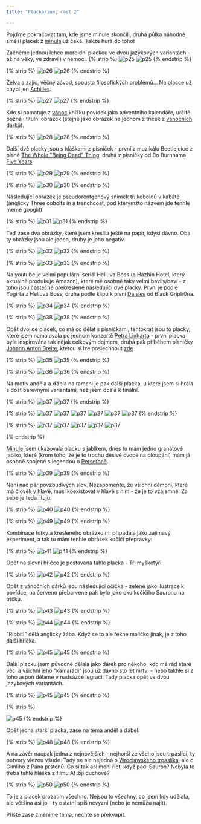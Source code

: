 ```yaml
---
title: "Plackárium, část 2"

---
```

<!--begin_excerpt-->
Pojďme pokračovat tam, kde jsme minule skončili, druhá půlka náhodné směsi placek z [minula](https://matcha1309.github.io/Placky1/) už čeká. Takže hurá do toho! 
<!--end_excerpt-->

Začněme jednou lehce morbidní plackou ve dvou jazykových variantách - až na věky, ve zdraví i v nemoci. 
{% strip %}
![p25](/assets/img/placky/p25.jpg)
![p25](/assets/img/placky/p25a.png)
{% endstrip %}

{% strip %}
![p26](/assets/img/placky/p26.jpg)
![p26](/assets/img/placky/p26a.png)
{% endstrip %}

Želva a zajíc, věčný závod, spousta filosofických problémů... Na placce už chybí jen [Achilles](https://cs.wikipedia.org/wiki/Achilles_a_%C5%BEelva). 

{% strip %}
![p27](/assets/img/placky/p27.jpg)
![p27](/assets/img/placky/p27a.png)
{% endstrip %}

Kdo si pamatuje z [vánoc](https://matcha1309.github.io/Vanoce02/) knížku povídek jako adventního kalendáře, určitě pozná i titulní obrázek (stejně jako obrázek na jednom z triček z [vánočních dárků](https://matcha1309.github.io/Vanoce01/)). 

{% strip %}
![p28](/assets/img/placky/p28.jpg)
![p28](/assets/img/placky/p28a.png)
{% endstrip %}

Další dvě placky jsou s hláškami z písniček - první z muzikálu Beetlejuice z písně [The Whole "Being Dead" Thing](https://youtu.be/1ihKLQHvb6o?si=oFb3iAniPVdw8DfC&t=169), druhá z písničky od Bo Burnhama [Five Years](https://youtu.be/kpRGNxqv6Wk?si=u9H-AaoHhjSsNSnn&t=195)

{% strip %}
![p29](/assets/img/placky/p29.jpg)
![p29](/assets/img/placky/p29a.png)
{% endstrip %}

{% strip %}
![p30](/assets/img/placky/p30.jpg)
![p30](/assets/img/placky/p30a.png)
{% endstrip %}

Následující obrázek je pseudorentgenový snímek tří koboldů v kabátě (anglicky Three cobolts in a trenchcoat, pod kterýmžto názvem jde tenhle meme googlit). 

{% strip %}
![p31](/assets/img/placky/p31.jpg)
![p31](/assets/img/placky/p31a.png)
{% endstrip %}

Teď zase dva obrázky, které jsem kreslila ještě na papír, kdysi dávno. Oba ty obrázky jsou ale jeden, druhý je jeho negativ. 

{% strip %}
![p32](/assets/img/placky/p32.jpg)
![p32](/assets/img/placky/p32a.jpg)
{% endstrip %}

{% strip %}
![p33](/assets/img/placky/p33.jpg)
![p33](/assets/img/placky/p33a.jpg)
{% endstrip %}

Na youtube je velmi populární seriál Helluva Boss (a Hazbin Hotel, který aktuálně produkuje Amazon), které mě osobně taky velmi bavily/baví - z toho jsou částečně překreslené následující dvě placky. První je podle Yogirta z Helluva Boss, druhá podle klipu k písni [Daisies](https://youtu.be/qy9NX7iI6YQ?si=2g_e3SwEVzhGS4Ig) od Black Griph0na. 

{% strip %}
![p34](/assets/img/placky/p34.jpg)
![p34](/assets/img/placky/p34a.png)
{% endstrip %}

{% strip %}
![p38](/assets/img/placky/p38.jpg)
![p38](/assets/img/placky/p38a.png)
{% endstrip %}

Opět dvojice placek, co má co dělat s písničkami, tentokrát jsou to placky, které jsem namalovala po jednom konzertě [Petra Linharta](https://www.petrlinhart.cz/) - první placka byla inspirována tak nějak celkovým dojmem, druhá pak příběhem písničky [Johann Anton Breite](https://www.petrlinhart.cz/clanky/johann-anton-breite.html), kterou si lze poslechnout [zde](https://youtu.be/ebCfRDZqXNg?si=fGOT1rECXD39gOHQ). 

{% strip %}
![p35](/assets/img/placky/p35.jpg)
![p35](/assets/img/placky/p35a.png)
{% endstrip %}

{% strip %}
![p36](/assets/img/placky/p36.jpg)
![p36](/assets/img/placky/p36a.png)
{% endstrip %}

Na motiv anděla a ďábla na rameni je pak další placka, u které jsem si hrála s dost barevnými variantami, než jsem došla k finální. 

{% strip %}
![p37](/assets/img/placky/p37.jpg)
![p37](/assets/img/placky/p37a.png)
{% endstrip %}

{% strip %}
![p37](/assets/img/placky/p37b.png)
![p37](/assets/img/placky/p37c.png)
![p37](/assets/img/placky/p37d.png)
![p37](/assets/img/placky/p37e.png)
![p37](/assets/img/placky/p37f.png)
![p37](/assets/img/placky/p37g.png)
{% endstrip %}

{% strip %}
![p37](/assets/img/placky/p37h.png)
![p37](/assets/img/placky/p37i.png)
![p37](/assets/img/placky/p37j.png)
![p37](/assets/img/placky/p37k.png)
![p37](/assets/img/placky/p37l.png)
<!-- br -->
{% endstrip %}

[Minule](https://matcha1309.github.io/Placky1/) jsem ukazovala placku s jablkem, dnes tu mám jedno granátové jablko, které (krom toho, že je to trochu děsivé ovoce na oloupání) mám já osobně spojené s legendou o [Persefoně](https://cs.wikipedia.org/wiki/Persefona). 

{% strip %}
![p39](/assets/img/placky/p39.jpg)
![p39](/assets/img/placky/p39a.png)
{% endstrip %}

Není nad pár povzbudivých slov. Nezapomeňte, že všichni démoni, které má člověk v hlavě, musí koexistovat v hlavě s ním - že je to vzájemné. Za sebe je teda lituju. 

{% strip %}
![p40](/assets/img/placky/p40.jpg)
![p40](/assets/img/placky/p40a.png)
{% endstrip %}

{% strip %}
![p49](/assets/img/placky/p49.jpg)
![p49](/assets/img/placky/p49a.png)
{% endstrip %}

Kombinace fotky a kresleného obrázku mi připadala jako zajímavý experiment, a tak tu mám tenhle obrázek kočičí přepravky: 

{% strip %}
![p41](/assets/img/placky/p41.jpg)
![p41](/assets/img/placky/p41a.png)
{% endstrip %}

Opět na slovní hříčce je postavena tahle placka - Tři myšketýři. 

{% strip %}
![p42](/assets/img/placky/p42.jpg)
![p42](/assets/img/placky/p42a.png)
{% endstrip %}

Opět z vánočních dárků jsou následující očička - zelené jako ilustrace k povídce, na červeno přebarvené pak bylo jako oko kočičího Saurona na tričku. 

{% strip %}
![p43](/assets/img/placky/p43.jpg)
![p43](/assets/img/placky/p43a.png)
{% endstrip %}

{% strip %}
![p44](/assets/img/placky/p44.jpg)
![p44](/assets/img/placky/p44a.png)
{% endstrip %}

"Ribbit!" dělá anglicky žába. Když se to ale řekne maličko jinak, je z toho další hříčka. 

{% strip %}
![p45](/assets/img/placky/p45.jpg)
![p45](/assets/img/placky/p45a.png)
{% endstrip %}

Další placku jsem původně dělala jako dárek pro někoho, kdo má rád staré věci a všichni jeho "kamarádi" jsou už dávno sto let mrtví - nebo takhle si z toho aspoň děláme v nadsázce legraci. Tady placka opět ve dvou jazykových variantách. 

{% strip %}
![p45](/assets/img/placky/p46.jpg)
![p45](/assets/img/placky/p46a.png)
{% endstrip %}

{% strip %}
<!-- br -->
![p45](/assets/img/placky/p46b.png)
{% endstrip %}

Opět jedna starší placka, zase na téma anděl a ďábel. 

{% strip %}
![p48](/assets/img/placky/p48.jpg)
![p48](/assets/img/placky/p48a.jpg)
{% endstrip %}

A na závěr naopak jedna z nejnovějších - nejhorší ze všeho jsou trpaslíci, ty potvory vlezou všude. Tady se ale nejedná o [Wrocławského trpaslíka](https://matcha1309.github.io/Trpaslici/), ale o Gimliho z Pána prstenů. Co si tak asi mohl říct, když padl Sauron? Nebyla to třeba tahle hláška z filmu Ať žijí duchové? 

{% strip %}
![p50](/assets/img/placky/p50.jpg)
![p50](/assets/img/placky/p50a.png)
{% endstrip %}

To je z placek prozatím všechno. Nejsou to všechny, co jsem kdy udělala, ale většina asi jo - ty ostatní spíš nevyzní (nebo je nemůžu najít). 

Příště zase změníme téma, nechte se překvapit. 

